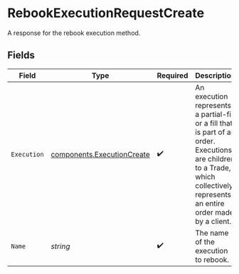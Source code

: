 # RebookExecutionRequestCreate

A response for the rebook execution method.


## Fields

| Field                                                                                                                                                                          | Type                                                                                                                                                                           | Required                                                                                                                                                                       | Description                                                                                                                                                                    | Example                                                                                                                                                                        |
| ------------------------------------------------------------------------------------------------------------------------------------------------------------------------------ | ------------------------------------------------------------------------------------------------------------------------------------------------------------------------------ | ------------------------------------------------------------------------------------------------------------------------------------------------------------------------------ | ------------------------------------------------------------------------------------------------------------------------------------------------------------------------------ | ------------------------------------------------------------------------------------------------------------------------------------------------------------------------------ |
| `Execution`                                                                                                                                                                    | [components.ExecutionCreate](../../models/components/executioncreate.md)                                                                                                       | :heavy_check_mark:                                                                                                                                                             | An execution represents a partial-fill or a fill that is part of an order. Executions are children to a Trade, which collectively represents an entire order made by a client. |                                                                                                                                                                                |
| `Name`                                                                                                                                                                         | *string*                                                                                                                                                                       | :heavy_check_mark:                                                                                                                                                             | The name of the execution to rebook.                                                                                                                                           | accounts/02HASWB2DTMRT3DAM45P56J2T2/trades/01J0XX2KDN3M9QKFKRE2HYSCQM/executions/02G0XX2KDN3M9QKFKRE2HYSCMY                                                                    |